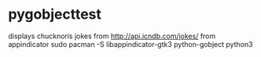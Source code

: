 # pygobjecttest
displays  chucknoris jokes from http://api.icndb.com/jokes/ from appindicator
sudo pacman -S libappindicator-gtk3 python-gobject python3
